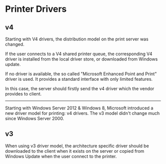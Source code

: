 # Printer Drivers


## v4
Starting with V4 drivers, the distribution model on the print server was changed. 

If the user connects to a V4 shared printer queue, the corresponding V4 driver is installed from the local driver store, or downloaded from Windows update. 

If no driver is available, the so called "Microsoft Enhanced Point and Print" driver is used. It provides a standard interface with only limited features.  

In this case, the server should firstly send the v4 driver which the vendor provides to client. 

---

Starting with Windows Server 2012 & Windows 8, Microsoft introduced a new driver model for printing: v4 drivers. The v3 model didn't change much since Windows Server 2000.





## v3
When using v3 driver model, the architecture specific driver should be downloaded to the client when it exists on the server or copied from Windows Update when the user connect to the printer. 